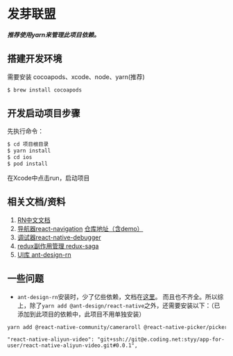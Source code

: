 # 发芽联盟

***推荐使用yarn来管理此项目依赖。***

## 搭建开发环境

需要安装 cocoapods、xcode、node、yarn(推荐)

```bash
$ brew install cocoapods
```

## 开发启动项目步骤

先执行命令：

```bash
$ cd 项目根目录
$ yarn install
$ cd ios
$ pod install
```

在Xcode中点击run，启动项目
## 相关文档/资料


1. [RN中文文档](https://reactnative.cn/docs/getting-started)
2. [导航器react-navigation](https://reactnavigation.org/docs/getting-started) [仓库地址（含demo）](https://github.com/react-navigation/react-navigation/blob/main/example/index.js)
3. [调试器react-native-debugger](https://github.com/jhen0409/react-native-debugger/blob/master/docs/getting-started.md)
4. [redux副作用管理 redux-saga](https://github.com/redux-saga/redux-saga)
5. [UI库 ant-design-rn](http://rn.mobile.ant.design/docs/react/introduce-cn)


## 一些问题
- `ant-design-rn`安装时，少了亿些依赖，文档在[这里](http://rn.mobile.ant.design/docs/react/upgrade-notes-cn)。 而且也不齐全。所以综上，除了`yarn add @ant-design/react-native`之外，还需要安装以下：（已添加到此项目的依赖中，此项目不用单独安装）

```bash
yarn add @react-native-community/cameraroll @react-native-picker/picker @react-native-community/segmented-control @react-native-community/slider react-native-pager-view react-native-gesture-handler classnames fbjs rc-util

```

```
"react-native-aliyun-video": "git+ssh://git@e.coding.net:styy/app-for-user/react-native-aliyun-video.git#0.0.1",
```


